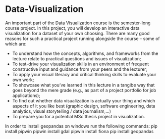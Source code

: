 # Data-Visualization
An important part of the Data Visualization course is the semester-long course project. In this project, you will develop an interactive data visualization for a dataset of your own choosing. There are many good reasons for such a practical project running alongside the course – some of which are:  
<ul>
    <li>To understand how the concepts, algorithms, and frameworks from the lecture relate to practical questions and issues of visualization; </li>
    <li>To test-drive your visualization skills in an environment of frequent constructive input and guidance from your peers and the lecturer; </li>
    <li>To apply your visual literacy and critical thinking skills to evaluate your own work; </li>
    <li>To showcase what you’ve learned in this lecture in a tangibe way that goes beyond the mere grade (e.g., as part of a project portfolio for job applications); </li>
    <li>To find out whether data visualization is actually your thing and which aspects of it you like best (graphic design, software engineering, data analytics, visual storytelling / data journalism,...) </li>
    <li>To prepare you for a potential MSc thesis project in visualization. </li>
</ul>


In order to install geopandas on windows run the following commands:
pip install pipwin
pipwin install gdal
pipwin install fiona
pip install geopandas